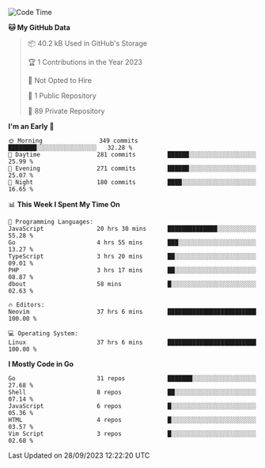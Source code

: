 
<!--START_SECTION:waka-->
![Code Time](http://img.shields.io/badge/Code%20Time-4%2C064%20hrs%2023%20mins-blue)

**🐱 My GitHub Data** 

> 📦 40.2 kB Used in GitHub's Storage 
 > 
> 🏆 1 Contributions in the Year 2023
 > 
> 🚫 Not Opted to Hire
 > 
> 📜 1 Public Repository 
 > 
> 🔑 89 Private Repository 
 > 
**I'm an Early 🐤** 

```text
🌞 Morning                349 commits         ████████░░░░░░░░░░░░░░░░░   32.28 % 
🌆 Daytime                281 commits         ██████░░░░░░░░░░░░░░░░░░░   25.99 % 
🌃 Evening                271 commits         ██████░░░░░░░░░░░░░░░░░░░   25.07 % 
🌙 Night                  180 commits         ████░░░░░░░░░░░░░░░░░░░░░   16.65 % 
```


📊 **This Week I Spent My Time On** 

```text
💬 Programming Languages: 
JavaScript               20 hrs 30 mins      ██████████████░░░░░░░░░░░   55.28 % 
Go                       4 hrs 55 mins       ███░░░░░░░░░░░░░░░░░░░░░░   13.27 % 
TypeScript               3 hrs 20 mins       ██░░░░░░░░░░░░░░░░░░░░░░░   09.01 % 
PHP                      3 hrs 17 mins       ██░░░░░░░░░░░░░░░░░░░░░░░   08.87 % 
dbout                    58 mins             █░░░░░░░░░░░░░░░░░░░░░░░░   02.63 % 

🔥 Editors: 
Neovim                   37 hrs 6 mins       █████████████████████████   100.00 % 

💻 Operating System: 
Linux                    37 hrs 6 mins       █████████████████████████   100.00 % 
```

**I Mostly Code in Go** 

```text
Go                       31 repos            ███████░░░░░░░░░░░░░░░░░░   27.68 % 
Shell                    8 repos             ██░░░░░░░░░░░░░░░░░░░░░░░   07.14 % 
JavaScript               6 repos             █░░░░░░░░░░░░░░░░░░░░░░░░   05.36 % 
HTML                     4 repos             █░░░░░░░░░░░░░░░░░░░░░░░░   03.57 % 
Vim Script               3 repos             █░░░░░░░░░░░░░░░░░░░░░░░░   02.68 % 
```




 Last Updated on 28/09/2023 12:22:20 UTC
<!--END_SECTION:waka-->
